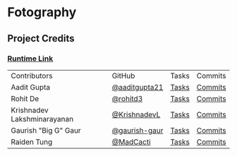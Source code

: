 # Fotography


## Project Credits

### [Runtime Link]()

<table>
    <tr>
        <td>Contributors</td>
        <td>GitHub</td>
        <td>Tasks</td>
        <td>Commits</td>
    </tr>
    <tr>
        <td>Aadit Gupta</td>
        <td><a href="https://github.com/aaditgupta21">@aaditgupta21</a></td>
        <td><a href="https://github.com/aaditgupta21/Fotography/issues/assigned/aaditgupta21">Tasks</a></td>
        <td><a href="https://github.com/aaditgupta21/Fotography/commits/main?author=aaditgupta21">Commits</a></td>
    </tr>
    <tr>
        <td>Rohit De</td>
        <td><a href="https://github.com/rohitd3">@rohitd3</a></td>
        <td><a href="https://github.com/aaditgupta21/Fotography/issues/assigned/rohitd3">Tasks</a></td>
        <td><a href="https://github.com/aaditgupta21/Fotography/commits/main?author=rohitd3">Commits</a></td>
    </tr>
    <tr>
        <td>Krishnadev Lakshminarayanan</td>
        <td><a href="https://github.com/KrishnadevL">@KrishnadevL</a></td>
        <td><a href="https://github.com/aaditgupta21/Fotography/issues/assigned/KrishnadevL">Tasks</a></td>
        <td><a href="https://github.com/aaditgupta21/Fotography/commits/main?author=KrishnadevL">Commits</a></td>
    </tr>
     <tr>
        <td>Gaurish "Big G" Gaur</td>
        <td><a href="https://github.com/gaurish-gaur">@gaurish-gaur</a></td>
        <td><a href="https://github.com/aaditgupta21/Fotography/issues/assigned/gaurish-gaur">Tasks</a></td>
        <td><a href="https://github.com/aaditgupta21/Fotography/commits/main?author=gaurish-gaur">Commits</a></td>
    </tr> 
    <tr>
         <td>Raiden Tung</td>
        <td><a href="https://github.com/MadCacti">@MadCacti</a></td>
        <td><a href="https://github.com/aaditgupta21/Fotography/issues/assigned/MadCacti">Tasks</a></td>
        <td><a href="https://github.com/aaditgupta21/Fotography/commits/main?author=MadCacti">Commits</a></td>
    </tr>
</table>
